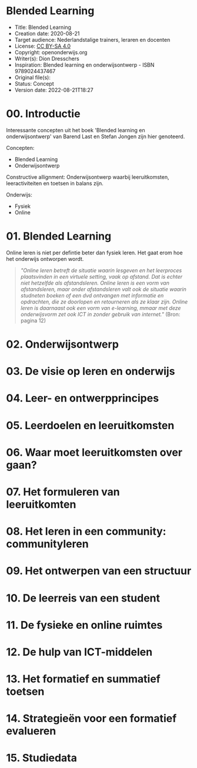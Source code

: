 # Blended Learning

* Title: Blended Learning   
* Creation date: 2020-08-21 
* Target audience: Nederlandstalige trainers, leraren en docenten
* License: [CC BY-SA 4.0](https://creativecommons.org/licenses/by-sa/4.0/)
* Copyright: openonderwijs.org
* Writer(s): Dion Dresschers
* Inspiration: Blended learning en onderwijsontwerp - ISBN 9789024437467
* Original file(s): 
* Status: Concept
* Version date: 2022-08-21T18:27

# 00. Introductie

Interessante concepten uit het boek 'Blended learning en onderwijsontwerp' van Barend Last en Stefan Jongen zijn hier genoteerd.

Concepten: 

* Blended Learning
* Onderwijsontwerp

Constructive allignment: Onderwijsontwerp waarbij leeruitkomsten, leeractiviteiten en toetsen in balans zijn.

Onderwijs:

* Fysiek
* Online

# 01. Blended Learning

Online leren is niet per defintie beter dan fysiek leren. Het gaat erom hoe het onderwijs ontworpen wordt.

> *"Online leren betreft de situatie waarin lesgeven en het leerproces plaatsvinden in een virtuele setting, vaak op afstand. Dat is echter niet hetzelfde als afstandsleren. Online leren is een vorm van afstandsleren, maar onder afstandsleren valt ook de situatie waarin studneten boeken of een dvd ontvangen met informatie en opdrachten, die ze doorlopen en retourneren als ze klaar zijn. Online leren is daarnaast ook een vorm van e-learning, mmaar met deze onderwijsvorm zet ook ICT in zonder gebruik van internet."* (Bron: pagina 12)

# 02. Onderwijsontwerp

# 03. De visie op leren en onderwijs

# 04. Leer- en ontwerpprincipes

# 05. Leerdoelen en leeruitkomsten

# 06. Waar moet leeruitkomsten over gaan?

# 07. Het formuleren van leeruitkomten

# 08. Het leren in een community: communityleren

# 09. Het ontwerpen van een structuur

# 10. De leerreis van een student

# 11. De fysieke en online ruimtes

# 12. De hulp van ICT-middelen

# 13. Het formatief en summatief toetsen

# 14. Strategieën voor een formatief evalueren

# 15. Studiedata
